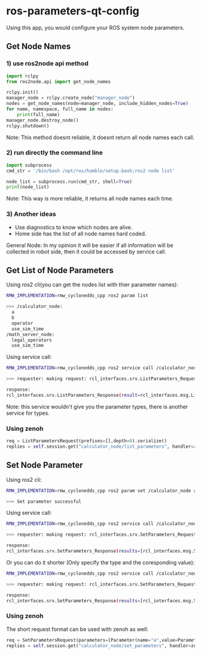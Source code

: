 # ros-parameters-qt-config
Using this app, you would configure your ROS system node parameters.


## Get Node Names
### 1) use ros2node api method
``` python
import rclpy
from ros2node.api import get_node_names

rclpy.init()
manager_node = rclpy.create_node("manager_node")
nodes = get_node_names(node=manager_node, include_hidden_nodes=True)
for name, namespace, full_name in nodes:
    print(full_name)
manager_node.destroy_node()
rclpy.shutdown()
```
Note: This method doesnt reliable, it doesnt return all node names each call.

### 2) run directly the command line
``` python
import subprocess
cmd_str = '/bin/bash /opt/ros/humble/setup.bash;ros2 node list'

node_list = subprocess.run(cmd_str, shell=True)
print(node_list)
```
Note: This way is more reliable, it returns all node names each time.

### 3) Another ideas
* Use diagnostics to know which nodes are alive.
* Home side has the list of all node names hard coded.

General Node: In my opinion it will be easier if all information will be collected in robot side, then it could be accessed by service call.


## Get List of Node Parameters
Using ros2 cli(you can get the nodes list with thier parameter names):
``` bash
RMW_IMPLEMENTATION=rmw_cyclonedds_cpp ros2 param list

>>> /calculator_node:
  a
  b
  operator
  use_sim_time
/math_server_node:
  legal_operators
  use_sim_time
```

Using service call:
``` bash
RMW_IMPLEMENTATION=rmw_cyclonedds_cpp ros2 service call /calculator_node/list_parameters rcl_interfaces/srv/ListParameters "{prefixes: [], depth: 0}"

>>> requester: making request: rcl_interfaces.srv.ListParameters_Request(prefixes=[], depth=0)

response:
rcl_interfaces.srv.ListParameters_Response(result=rcl_interfaces.msg.ListParametersResult(names=['use_sim_time', 'a', 'operator', 'b'], prefixes=[]))
```

Note: this service wouldn't give you the parameter types, there is another service for types.

### Using zenoh
``` python
req = ListParametersRequest(prefixes=[],depth=0).serialize()
replies = self.session.get("calculator_node/list_parameters", handler=zenoh.Queue(), value=req)
```



## Set Node Parameter
Using ros2 cli:
``` bash
RMW_IMPLEMENTATION=rmw_cyclonedds_cpp ros2 param set /calculator_node a 9

>>> Set parameter successful
```


Using service call:
``` bash
RMW_IMPLEMENTATION=rmw_cyclonedds_cpp ros2 service call /calculator_node/set_parameters rcl_interfaces/srv/SetParameters "{ parameters: [{ name: b, value: {type: 2, bool_value: False, integer_value: 16, double_value: 0.0, string_value: '', byte_array_value: [], bool_array_value: [], integer_array_value: [], double_array_value: [], string_array_value: []}}] }"

>>> requester: making request: rcl_interfaces.srv.SetParameters_Request(parameters=[rcl_interfaces.msg.Parameter(name='b', value=rcl_interfaces.msg.ParameterValue(type=2, bool_value=False, integer_value=14, double_value=0.0, string_value='', byte_array_value=[], bool_array_value=[], integer_array_value=[], double_array_value=[], string_array_value=[]))])

response:
rcl_interfaces.srv.SetParameters_Response(results=[rcl_interfaces.msg.SetParametersResult(successful=True, reason='')])
```

Or you can do it shorter (Only specify the type and the coresponding value):
``` bash
RMW_IMPLEMENTATION=rmw_cyclonedds_cpp ros2 service call /calculator_node/set_parameters rcl_interfaces/srv/SetParameters "{ parameters: [{ name: b, value: {type: 2, integer_value: 10}}] }"

>>> requester: making request: rcl_interfaces.srv.SetParameters_Request(parameters=[rcl_interfaces.msg.Parameter(name='b', value=rcl_interfaces.msg.ParameterValue(type=2, bool_value=False, integer_value=10, double_value=0.0, string_value='', byte_array_value=[], bool_array_value=[], integer_array_value=[], double_array_value=[], string_array_value=[]))])

response:
rcl_interfaces.srv.SetParameters_Response(results=[rcl_interfaces.msg.SetParametersResult(successful=True, reason='')])
```

### Using zenoh
The short request format can be used with zenoh as well:
``` python
req = SetParametersRequest(parameters=[Parameter(name="a",value=ParameterValue(type=2, integer_value=12))]).serialize()
replies = self.session.get("calculator_node/set_parameters", handler=zenoh.Queue(), value=req)
```
